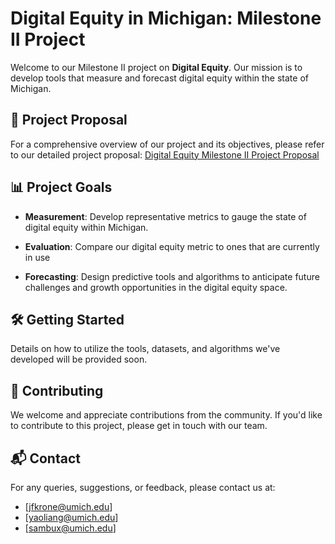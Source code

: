 # Digital Equity in Michigan: Milestone II Project

Welcome to our Milestone II project on **Digital Equity**. Our mission is to develop tools that measure and forecast digital equity within the state of Michigan.

## 📌 Project Proposal

For a comprehensive overview of our project and its objectives, please refer to our detailed project proposal:
[Digital Equity Milestone II Project Proposal](https://docs.google.com/document/d/1NaA2LsSoFC24Qi49l0ElnDXBqDrJ5bDUnSrGhjwEHI0/edit)

## 📊 Project Goals

- **Measurement**: Develop representative metrics to gauge the state of digital equity within Michigan.
  
- **Evaluation**: Compare our digital equity metric to  ones that are currently in use
  
- **Forecasting**: Design predictive tools and algorithms to anticipate future challenges and growth opportunities in the digital equity space.

## 🛠️ Getting Started

Details on how to utilize the tools, datasets, and algorithms we've developed will be provided soon.

## 🤝 Contributing

We welcome and appreciate contributions from the community. If you'd like to contribute to this project, please get in touch with our team.

## 📬 Contact

For any queries, suggestions, or feedback, please contact us at:
- [jfkrone@umich.edu]
- [yaoliang@umich.edu]
- [sambux@umich.edu]